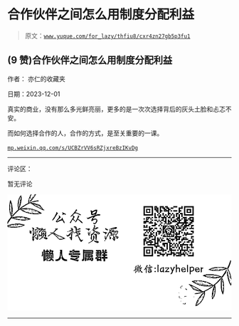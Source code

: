 # 合作伙伴之间怎么用制度分配利益

> 原文：[`www.yuque.com/for_lazy/thfiu8/cxr4zn27gb5p3fu1`](https://www.yuque.com/for_lazy/thfiu8/cxr4zn27gb5p3fu1)

## (9 赞)合作伙伴之间怎么用制度分配利益

作者： 亦仁的收藏夹

日期：2023-12-01

真实的商业，没有那么多光鲜亮丽，更多的是一次次选择背后的灰头土脸和忐忑不安。

而如何选择合作的人，合作的方式，是至关重要的一课。

[`mp.weixin.qq.com/s/UCBZrVV6sRZjxreBzIKvDg`](https://mp.weixin.qq.com/s/UCBZrVV6sRZjxreBzIKvDg)

* * *

评论区：

暂无评论

![](img/1c37d505930596d12a88ab23e11aa07a.png)

* * *